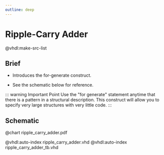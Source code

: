 ```yaml
---
outline: deep
---
```

# Ripple-Carry Adder

@vhdl:make-src-list

## Brief

- Introduces the for-generate construct.    

- See the schematic below for reference.

::: warning Important Point
Use the "for generate" statement anytime that there is a pattern in a structural description. This construct will allow you to specify very large structures with very little code.
:::

## Schematic

@chart ripple_carry_adder.pdf

@vhdl:auto-index ripple_carry_adder.vhd
@vhdl:auto-index ripple_carry_adder_tb.vhd